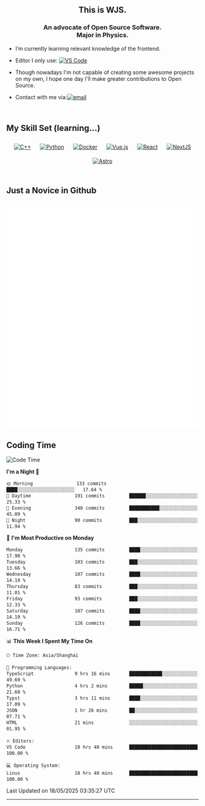 ## <div align="center">This is WJS.</div>  
  

### <div align="center">An advocate of Open Source Software.<br>Major in Physics.</div>  
  

- I’m currently learning relevant knowledge of the frontend.  
  

- Editor I only use: [![VS Code](https://img.shields.io/badge/-VS%20Code-007ACC?style=plastic&logo=visual-studio-code)](https://code.visualstudio.com/)  
  

- Though nowadays I'm not capable of creating some awesome projects on my own, I hope one day I'll make greater contributions to Open Source.  
  

- Contact with me via:[![email](https://img.shields.io/badge/My-e--mail-red)](mailto:wjs@wjsphy.top)  
  

<br/>  


## My Skill Set (learning...)
<div align="center">  
<a href="https://www.cplusplus.com/" target="_blank"><img style="margin: 10px" src="https://profilinator.rishav.dev/skills-assets/cplusplus-original.svg" alt="C++" height="50" /></a>  
<a href="https://www.python.org/" target="_blank"><img style="margin: 10px" src="https://profilinator.rishav.dev/skills-assets/python-original.svg" alt="Python" height="50" /></a>  
<a href="https://www.docker.com/" target="_blank"><img style="margin: 10px" src="https://profilinator.rishav.dev/skills-assets/docker-original-wordmark.svg" alt="Docker" height="50" /></a>  
<a href="https://vuejs.org/" target="_blank"><img style="margin: 10px" src="https://profilinator.rishav.dev/skills-assets/vuejs-original-wordmark.svg" alt="Vue.js" height="50" /></a>  
<a href="https://reactjs.org/" target="_blank"><img style="margin: 10px" src="https://profilinator.rishav.dev/skills-assets/react-original-wordmark.svg" alt="React" height="50" /></a>  
<a href="https://nextjs.org/" target="_blank"><img style="margin: 10px" src="https://profilinator.rishav.dev/skills-assets/nextjs.png" alt="NextJS" height="50" /></a>  
<a href="https://www.astro.build/" target="_blank"><img style="margin: 10px" src="https://profilinator.rishav.dev/skills-assets/astro.svg" alt="Astro" height="50" /></a>   
</div>

<br/>  


## Just a Novice in Github  
![](https://raw.githubusercontent.com/wjsoj/github-stats-transparent/output/generated/overview.svg)
![](https://raw.githubusercontent.com/wjsoj/github-stats-transparent/output/generated/languages.svg)

## Coding Time

<!--START_SECTION:waka-->
![Code Time](http://img.shields.io/badge/Code%20Time-1%2C237%20hrs%2013%20mins-blue)

**I'm a Night 🦉** 

```text
🌞 Morning                133 commits         ████░░░░░░░░░░░░░░░░░░░░░   17.64 % 
🌆 Daytime                191 commits         ██████░░░░░░░░░░░░░░░░░░░   25.33 % 
🌃 Evening                340 commits         ███████████░░░░░░░░░░░░░░   45.09 % 
🌙 Night                  90 commits          ███░░░░░░░░░░░░░░░░░░░░░░   11.94 % 
```
📅 **I'm Most Productive on Monday** 

```text
Monday                   135 commits         ████░░░░░░░░░░░░░░░░░░░░░   17.90 % 
Tuesday                  103 commits         ███░░░░░░░░░░░░░░░░░░░░░░   13.66 % 
Wednesday                107 commits         ████░░░░░░░░░░░░░░░░░░░░░   14.19 % 
Thursday                 83 commits          ███░░░░░░░░░░░░░░░░░░░░░░   11.01 % 
Friday                   93 commits          ███░░░░░░░░░░░░░░░░░░░░░░   12.33 % 
Saturday                 107 commits         ████░░░░░░░░░░░░░░░░░░░░░   14.19 % 
Sunday                   126 commits         ████░░░░░░░░░░░░░░░░░░░░░   16.71 % 
```


📊 **This Week I Spent My Time On** 

```text
🕑︎ Time Zone: Asia/Shanghai

💬 Programming Languages: 
TypeScript               9 hrs 16 mins       ████████████░░░░░░░░░░░░░   49.69 % 
Python                   4 hrs 2 mins        █████░░░░░░░░░░░░░░░░░░░░   21.60 % 
Typst                    3 hrs 11 mins       ████░░░░░░░░░░░░░░░░░░░░░   17.09 % 
JSON                     1 hr 26 mins        ██░░░░░░░░░░░░░░░░░░░░░░░   07.71 % 
HTML                     21 mins             ░░░░░░░░░░░░░░░░░░░░░░░░░   01.95 % 

🔥 Editors: 
VS Code                  18 hrs 40 mins      █████████████████████████   100.00 % 

💻 Operating System: 
Linux                    18 hrs 40 mins      █████████████████████████   100.00 % 
```


 Last Updated on 18/05/2025 03:35:27 UTC
<!--END_SECTION:waka-->

----

<!--
**wjsoj/wjsoj** is a ✨ _special_ ✨ repository because its `README.md` (this file) appears on your GitHub profile.

Here are some ideas to get you started:

- 🔭 I’m currently working on ...
- 🌱 I’m currently learning ...
- 👯 I’m looking to collaborate on ...
- 🤔 I’m looking for help with ...
- 💬 Ask me about ...
- 📫 How to reach me: ...
- 😄 Pronouns: ...
- ⚡ Fun fact: ...
-->

